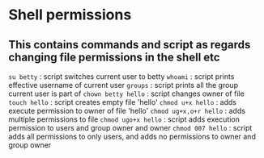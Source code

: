 # Shell permissions
## This contains commands and script as regards changing file permissions in the shell etc

`su betty` : script switches current user to betty
`whoami` : script prints effective username of current user
`groups` : script prints all the group current user is part of
`chown betty hello` : script changes owner of file 
`touch hello` : script creates empty file 'hello'
`chmod u+x hello` : adds execute permission to owner of file 'hello'
`chmod ug+x,o+r hello` : adds multiple permissions to file 
`chmod ugo+x hello` : script adds execution permission to users and group owner and owner
`chmod 007 hello` : script adds all permissions to only users, and adds no permissions to owner and group owner
